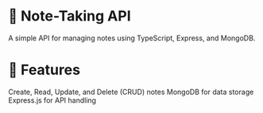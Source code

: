 # 📒 Note-Taking API
A simple API for managing notes using TypeScript, Express, and MongoDB.

# 🚀 Features
Create, Read, Update, and Delete (CRUD) notes
MongoDB for data storage
Express.js for API handling
